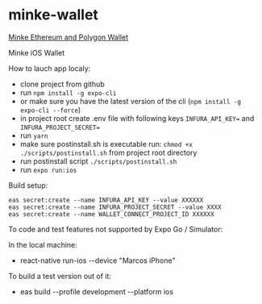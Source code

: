 # minke-wallet

[Minke Ethereum and Polygon Wallet](https://www.minke.app/)

Minke iOS Wallet

How to lauch app localy:

-   clone project from github
-   run `npm install -g expo-cli`
-   or make sure you have the latest version of the cli (`npm install -g expo-cli --force`)
-   in project root create .env file with following keys `INFURA_API_KEY=` and `INFURA_PROJECT_SECRET=`
-   run `yarn`
-   make sure postinstall.sh is executable run: `chmod +x ./scripts/postinstall.sh` from project root directory
-   run postinstall script `./scripts/postinstall.sh`
-   run `expo run:ios`

Build setup:

```
eas secret:create --name INFURA_API_KEY --value XXXXXX
eas secret:create --name INFURA_PROJECT_SECRET --value XXXX
eas secret:create --name WALLET_CONNECT_PROJECT_ID XXXXXX
```

To code and test features not supported by Expo Go / Simulator:

In the local machine:

-   react-native run-ios --device "Marcos iPhone"

To build a test version out of it:

-   eas build --profile development --platform ios
